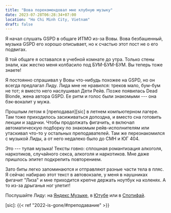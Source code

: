 ```yaml
---
title: "Вова порекомендовал мне клубную музыку"
date: 2023-07-28T06:28:34+07:00
location: "Ho Chi Minh City, Vietnam"
draft: false
---
```


Я начал слушать GSPD в общаге ИТМО из-за Вовы. Вова безбашенный, музыка GSPD его хорошо
описывает, но к счастью этот пост не о его подвигах.

В той общаге я оставался в учебной комнате до утра. Только стены знали, как жестко меня
колбасило под БУМ-БУМ-БУМ. Вы теперь тоже знаете!

Я постоянно спрашивал у Вовы что-нибудь похожее на GSPD, но он всегда предлагал Лиду.
Лида мне не нравился: треков мало, бум-бум не тот; я вместо него наслушивал Дети Рейв.
Позже появилась Dead Blonde, жена автора GSPD. Ее ритм и голос были знакомыми --- она
бэк-вокалит у мужа.

Прошлым летом я [преподавал][sic] в летнем компьютерном лагере. Там тоже приходилось
засиживаться допоздна, и вместо сна готовить лекции и задачки. Чтобы продолжать фигачить,
я включал автоматическую подборку по знакомым рейв-исполнителям или утаскивал что-то у
остальных преподавателей. Там же перезнакомился с музыкой Лиды, а от него недалеко было до
СМН и ЮГ 404.

Это --- тупая музыка! Тексты говно: сплошная романтизация алкоголя, наркотиков, случайного
секса, алкоголя и наркотиков. Мне даже пришлось эпитет подкрепить повторением.

Зато биты легко запоминаются и отправляют разные части тела в пляс. Я сейчас набираю этот
текст в автовокзале, у меня в наушниках фигачит "Лиза" и мне приходится крепче держать
ноутбук на коленях. А то из-за дрыганья ног улетит!

Послушайте Лиду: на [Яндекс Музыке][ya], в [Ютубе][yt] или в [Спотифай][sp].

[sic]: {{< ref "2022-is-gone/#преподавание" >}}

[ya]: https://music.yandex.ru/artist/7714432
[yt]: https://www.youtube.com/channel/UCPdGk36EZTJl_vt_y9ZKVSw
[sp]: https://open.spotify.com/artist/0ChMIwzbYxHbebgoPeETfV?si=bWUO8vFYS3G6UalQPKMyEA
